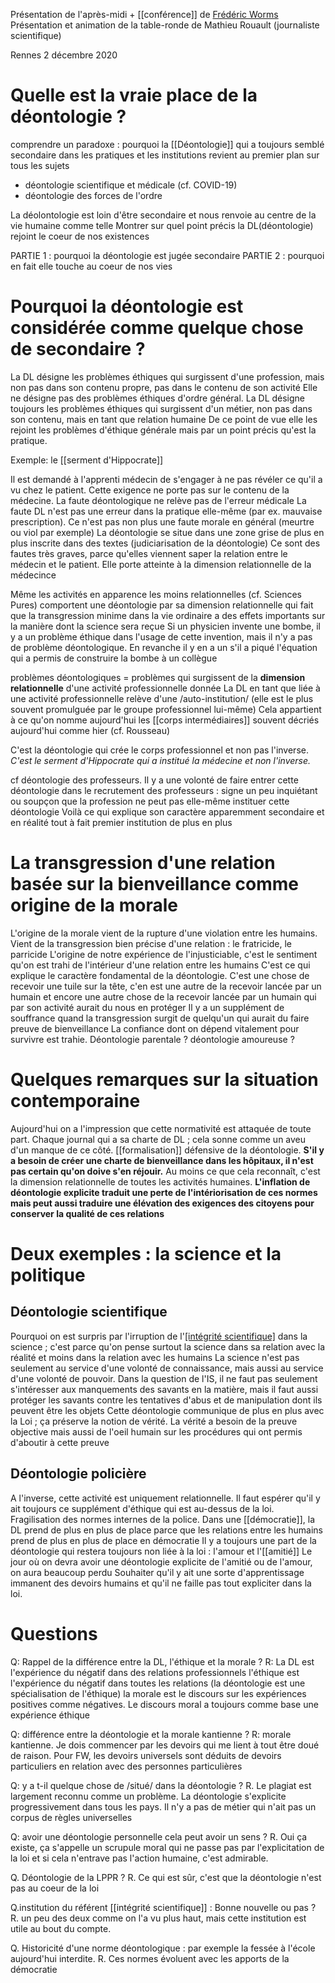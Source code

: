 Présentation de l'après-midi + [[conférence]] de [Frédéric Worms](https://fr.wikipedia.org/wiki/Fr%C3%A9d%C3%A9ric_Worms)
Présentation et animation de la table-ronde de Mathieu Rouault (journaliste scientifique)

Rennes 2 décembre 2020



# Quelle est la vraie place de la déontologie ?

comprendre un paradoxe : pourquoi la [[Déontologie]] qui a toujours semblé secondaire dans les pratiques et les institutions revient au premier plan sur tous les sujets

- déontologie scientifique et médicale (cf. COVID-19)
- déontologie des forces de l'ordre

La déolontologie est loin d'être secondaire et nous renvoie au centre de la vie humaine comme telle
Montrer sur quel point précis la DL(déontologie) rejoint le coeur de nos existences

PARTIE 1 : pourquoi la déontologie est jugée secondaire
PARTIE 2 : pourquoi en fait elle touche au coeur de nos vies
   
# Pourquoi la déontologie est considérée comme quelque chose de secondaire ?

La DL désigne les problèmes éthiques qui surgissent d'une profession, mais non pas dans son contenu propre, pas dans le contenu de son activité
Elle ne désigne pas des problèmes éthiques d'ordre général.
La DL désigne toujours les problèmes éthiques qui surgissent d'un métier, non pas dans son contenu, mais en tant que relation humaine
De ce point de vue elle les rejoint les problèmes d'éthique générale mais par un point précis qu'est la pratique.

Exemple: le [[serment d'Hippocrate]]


Il est demandé à l'apprenti médecin de s'engager à ne pas révéler ce qu'il a vu chez le patient. 
Cette exigence ne porte pas sur le contenu de la médecine. La faute déontologique ne relève pas de l'erreur médicale
La faute DL n'est pas une erreur dans la pratique elle-même (par ex. mauvaise prescription). Ce n'est pas non plus une faute morale en général (meurtre ou viol par exemple)
La déontologie se situe dans une zone grise de plus en plus inscrite dans des textes (judiciarisation de la déontologie)
Ce sont des fautes très graves, parce qu'elles viennent saper la relation entre le médecin et le patient. Elle porte atteinte à la dimension relationnelle de la médecince

Même les activités en apparence les moins relationnelles (cf. Sciences Pures) comportent une déontologie par sa dimension relationnelle qui fait que la transgression minime dans la vie ordinaire a des effets importants sur la manière dont la science sera reçue
Si un physicien invente une bombe, il y a un problème éthique dans l'usage de cette invention, mais il n'y a pas de problème déontologique. En revanche il y en a un s'il a piqué l'équation qui a permis de construire la bombe à un collègue

problèmes déontologiques = problèmes qui surgissent de la **dimension relationnelle** d'une activité professionnelle donnée
La DL en tant que liée à une activité professionnelle relève d'une /auto-institution/ (elle est le plus souvent promulguée par le groupe professionnel lui-même)
Cela appartient à ce qu'on nomme aujourd'hui les [[corps intermédiaires]] souvent décriés aujourd'hui comme hier (cf. Rousseau)

C'est la déontologie qui crée le corps professionnel et non pas l'inverse.
*C'est le serment d'Hippocrate qui a institué la médecine et non l'inverse.*

cf déontologie des professeurs. Il y a une volonté de faire entrer cette déontologie dans le recrutement des professeurs : signe un peu inquiétant ou soupçon que la profession ne peut pas elle-même instituer cette déontologie
Voilà ce qui explique son caractère apparemment secondaire et en réalité tout à fait premier
institution de plus en plus

# La transgression d'une relation basée sur la bienveillance comme origine de la morale

L'origine de la morale vient de la rupture d'une violation entre les humains. Vient de la transgression bien précise d'une relation : le fratricide, le parricide
L'origine de notre expérience de l'injusticiable, c'est le sentiment qu'on est trahi de l'intérieur d'une relation entre les humains
C'est ce qui explique le caractère fondamental de la déontologie.
C'est une chose de recevoir une tuile sur la tête, c'en est une autre de la recevoir lancée par un humain et encore une autre chose de la recevoir lancée par un humain qui par son activité aurait du nous en protéger
Il y a un supplément de souffrance quand la transgression surgit de quelqu'un qui aurait du faire preuve de bienveillance
La confiance dont on dépend vitalement pour survivre est trahie. Déontologie parentale ? déontologie amoureuse ?

# Quelques remarques sur la situation contemporaine

Aujourd'hui on a l'impression que cette normativité est attaquée de toute part. Chaque journal qui a sa charte de DL ; cela sonne comme un aveu d'un manque de ce côté.
[[formalisation]] défensive de la déontologie.
**S'il y a besoin de créer une charte de bienveillance dans les hôpitaux, il n'est pas certain qu'on doive s'en réjouir.**
Au moins ce que cela reconnaît, c'est la dimension relationnelle de toutes les activités humaines.
**L'inflation de déontologie explicite traduit une perte de l'intériorisation de ces normes mais peut aussi traduire une élévation des exigences des citoyens pour conserver la qualité de ces relations**

# Deux exemples : la science et la politique

## Déontologie scientifique

Pourquoi on est surpris par l'irruption de l'[[intégrité scientifique]](IS) dans la science ; c'est parce qu'on pense surtout la science dans sa relation avec la réalité et moins dans la relation avec les humains
La science n'est pas seulement au service d'une volonté de connaissance, mais aussi au service d'une volonté de pouvoir.
Dans la question de l'IS, il ne faut pas seulement s'intéresser aux manquements des savants en la matière, mais il faut aussi protéger les savants contre les tentatives d'abus et de manipulation dont ils peuvent être les objets
Cette déontologie communique de plus en plus avec la Loi ; ça préserve la notion de vérité.
La vérité a besoin de la preuve objective mais aussi de l'oeil humain sur les procédures qui ont permis d'aboutir à cette preuve

## Déontologie policière

A l'inverse, cette activité est uniquement relationnelle. Il faut espérer qu'il y ait toujours ce supplément d'éthique qui est au-dessus de la loi.
Fragilisation des normes internes de la police. Dans une [[démocratie]], la DL prend de plus en plus de place parce que les relations entre les humains prend de plus en plus de place en démocratie
Il y a toujours une part de la déontologie qui restera toujours non liée à la loi : l'amour et l'[[amitié]]
Le jour où on devra avoir une déontologie explicite de l'amitié ou de l'amour, on aura beaucoup perdu
Souhaiter qu'il y ait une sorte d'apprentissage immanent des devoirs humains et qu'il ne faille pas tout expliciter dans la loi.

# Questions

Q: Rappel de la différence entre la DL, l'éthique et la morale ?
R: La DL est l'expérience du négatif dans des relations professionnels
l'éthique est l'expérience du négatif dans toutes les relations (la déontologie est une spécialisation de l'éthique)
la morale est le discours sur les expériences positives comme négatives. Le discours moral a toujours comme base une expérience éthique

Q: différence entre la déontologie et la morale kantienne ?
R: morale kantienne. Je dois commencer par les devoirs qui me lient à tout être doué de raison.
Pour FW, les devoirs universels sont déduits de devoirs particuliers en relation avec des personnes particulières

Q: y a t-il quelque chose de /situé/ dans la déontologie ?
R. Le plagiat est largement reconnu comme un problème. La déontologie s'explicite progressivement dans tous les pays. Il n'y a pas de métier qui n'ait pas un corpus de règles universelles


Q: avoir une déontologie personnelle cela peut avoir un sens ?
R. Oui ça existe, ça s'appelle un scrupule moral qui ne passe pas par l'explicitation de la loi et si cela n'entrave pas l'action humaine, c'est admirable.

Q. Déontologie de la LPPR ?
R. Ce qui est sûr, c'est que la déontologie n'est pas au coeur de la loi

Q.institution du référent [[intégrité scientifique]] : Bonne nouvelle ou pas ?
R. un peu des deux comme on l'a vu plus haut, mais cette institution est utile au bout du compte.

Q. Historicité d'une norme déontologique : par exemple la fessée à l'école aujourd'hui interdite.
R. Ces normes évoluent avec les apports de la démocratie